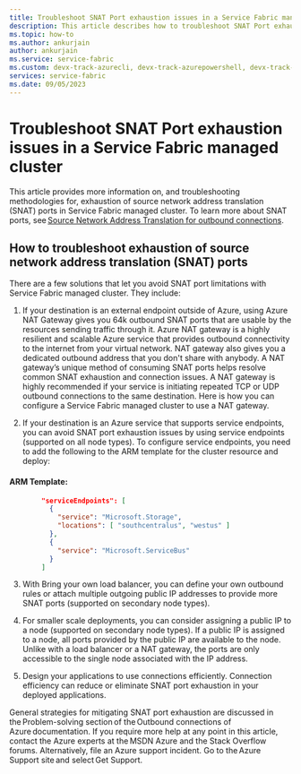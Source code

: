 ```yaml
---
title: Troubleshoot SNAT Port exhaustion issues in a Service Fabric managed cluster 
description: This article describes how to troubleshoot SNAT Port exhaustion issues in a Service Fabric managed cluster. 
ms.topic: how-to
ms.author: ankurjain
author: ankurjain
ms.service: service-fabric
ms.custom: devx-track-azurecli, devx-track-azurepowershell, devx-track-arm-template
services: service-fabric
ms.date: 09/05/2023
---
```


# Troubleshoot SNAT Port exhaustion issues in a Service Fabric managed cluster

This article provides more information on, and troubleshooting methodologies for, exhaustion of source network address translation (SNAT) ports in Service Fabric managed cluster. To learn more about SNAT ports, see [Source Network Address Translation for outbound connections](../load-balancer/load-balancer-outbound-connections).

## How to troubleshoot exhaustion of source network address translation (SNAT) ports

There are a few solutions that let you avoid SNAT port limitations with Service Fabric managed cluster. They include:

1. If your destination is an external endpoint outside of Azure, using Azure NAT Gateway gives you 64k outbound SNAT ports that are usable by the resources sending traffic through it. Azure NAT gateway is a highly resilient and scalable Azure service that provides outbound connectivity to the internet from your virtual network. NAT gateway also gives you a dedicated outbound address that you don't share with anybody. A NAT gateway’s unique method of consuming SNAT ports helps resolve common SNAT exhaustion and connection issues. A NAT gateway is highly recommended if your service is initiating repeated TCP or UDP outbound connections to the same destination. Here is how you can configure a Service Fabric managed cluster to use a NAT gateway. 

2. If your destination is an Azure service that supports service endpoints, you can avoid SNAT port exhaustion issues by using service endpoints (supported on all node types). To configure service endpoints, you need to add the following to the ARM template for the cluster resource and deploy:

#### ARM Template:

```json
        "serviceEndpoints": [ 
          { 
            "service": "Microsoft.Storage", 
            "locations": [ "southcentralus", "westus" ] 
          }, 
          { 
            "service": "Microsoft.ServiceBus" 
          } 
        ]
```

3. With Bring your own load balancer, you can define your own outbound rules or attach multiple outgoing public IP addresses to provide more SNAT ports (supported on secondary node types). 

4. For smaller scale deployments, you can consider assigning a public IP to a node (supported on secondary node types). If a public IP is assigned to a node, all ports provided by the public IP are available to the node. Unlike with a load balancer or a NAT gateway, the ports are only accessible to the single node associated with the IP address. 

5. Design your applications to use connections efficiently. Connection efficiency can reduce or eliminate SNAT port exhaustion in your deployed applications. 

General strategies for mitigating SNAT port exhaustion are discussed in the Problem-solving section of the Outbound connections of Azure documentation. If you require more help at any point in this article, contact the Azure experts at the MSDN Azure and the Stack Overflow forums. Alternatively, file an Azure support incident. Go to the Azure Support site and select Get Support. 
